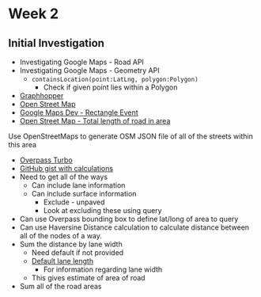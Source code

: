 # Week 2

## Initial Investigation

* Investigating Google Maps - Road API
* Investigating Google Maps - Geometry API
  * `containsLocation(point:LatLng, polygon:Polygon)`
    * Check if given point lies within a Polygon
* [Graphhopper](https://github.com/graphhopper/graphhopper)
* [Open Street Map](https://wiki.openstreetmap.org/wiki/Develop)
* [Google Maps Dev - Rectangle Event](https://developers.google.com/maps/documentation/javascript/examples/rectangle-event)
* [Open Street Map - Total length of road in area](https://help.openstreetmap.org/questions/4014/how-can-i-find-the-total-length-of-roads-in-an-area)

Use OpenStreetMaps to generate OSM JSON file of all of the streets within this area

* [Overpass Turbo](http://overpass-turbo.eu/#)
* [GitHub gist with calculations](https://gist.github.com/dylanpinn/d65e5758d247476261f55c96a054ef17)
* Need to get all of the ways
  * Can include lane information
  * Can include surface information
    * Exclude - unpaved
    * Look at excluding these using query
* Can use Overpass bounding box to define lat/long of area to query
* Can use Haversine Distance calculation to calculate distance between all of
  the nodes of a way.
* Sum the distance by lane width
  * Need default if not provided
  * [Default lane length](https://en.wikipedia.org/wiki/Lane)
    * For information regarding lane width
  * This gives estimate of area of road
* Sum all of the road areas
